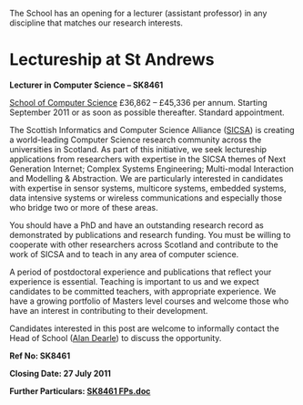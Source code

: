 <html><body><p>The School has an opening for a lecturer (assistant professor) in any discipline that matches our research interests.

<!--more-->
</p><h1>Lectureship at St Andrews</h1>
<strong>Lecturer in Computer Science – SK8461</strong>

<a href="http://www.cs.st-andrews.ac.uk" target="_blank">School of Computer Science</a> £36,862 – £45,336 per  annum. Starting September 2011 or as soon as possible thereafter. Standard  appointment.

The Scottish Informatics and Computer Science  Alliance (<a href="http://www.sicsa.ac.uk" target="_blank">SICSA</a>) is creating a world-leading Computer Science research  community across the universities in Scotland. As part of this  initiative, we seek lectureship applications from researchers with  expertise in the SICSA themes of Next Generation Internet; Complex  Systems Engineering; Multi-modal Interaction and Modelling &amp;  Abstraction. We are particularly interested in candidates with expertise  in sensor systems, multicore systems, embedded systems, data intensive  systems or wireless communications and especially those who bridge two  or more of these areas.

You should have a PhD and have an outstanding research record as  demonstrated by publications and research funding. You must be willing  to cooperate with other researchers across Scotland and contribute to  the work of SICSA and to teach in any area of computer science.

A period of postdoctoral experience and publications that reflect  your experience is essential. Teaching is important to us and we expect  candidates to be committed teachers, with appropriate experience. We  have a growing portfolio of Masters level courses and welcome those who  have an interest in contributing to their development.

Candidates interested in this post are welcome to informally contact  the Head of School (<a href="mailto:hos-cs@st-andrews.ac.uk" target="_blank">Alan Dearle</a>) to discuss the opportunity.

<strong>Ref No: SK8461</strong>

<strong>Closing Date: 27 July 2011

</strong>

<strong>Further Particulars: </strong><a title="SK8461 FPs.doc" href="https://www.vacancies.st-andrews.ac.uk//ViewAttachment.aspx?enc=jmxpV+AcVus8i/wvT3FZXrrCOvCUGNWd9uca/tGZrAKkBI3fS3H34Ak8MaJGauYp16PBGkJvvg6h/76a/tO+eAUYDU8DBMrSRTfYsqNglCZqqkgRQL7X6l5iMefhKkvX" target="_blank"><strong>SK8461 FPs.doc</strong></a></body></html>